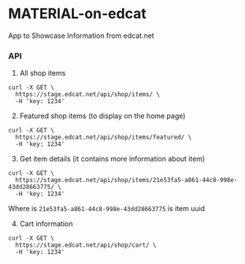# MATERIAL-on-edcat
App to Showcase Information from edcat.net

### API

1. All shop items

```
curl -X GET \
  https://stage.edcat.net/api/shop/items/ \
  -H 'key: 1234' 
```

2. Featured shop items (to display on the home page)

```
curl -X GET \
  https://stage.edcat.net/api/shop/items/featured/ \
  -H 'key: 1234' 
```

3. Get item details (it contains more information about item)

```
curl -X GET \
  https://stage.edcat.net/api/shop/items/21e53fa5-a861-44c8-998e-43dd28663775/ \
  -H 'key: 1234'
```

Where is `21e53fa5-a861-44c8-998e-43dd28663775` is item uuid

4. Cart information

```
curl -X GET \
  https://stage.edcat.net/api/shop/cart/ \
  -H 'key: 1234'
```
